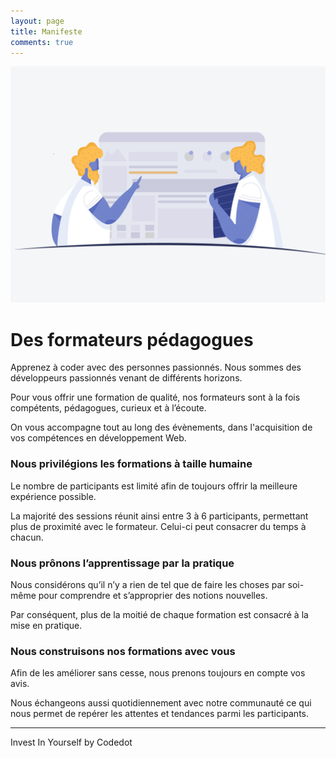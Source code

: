 ```yaml
---
layout: page
title: Manifeste
comments: true
---
```



![work](/images/learn.png)

# Des formateurs pédagogues

Apprenez à coder avec des personnes passionnés. Nous sommes des développeurs passionnés venant de différents horizons.

Pour vous offrir une formation de qualité, nos formateurs sont à la fois compétents, pédagogues, curieux et à l’écoute.

On vous accompagne tout au long des évènements, dans l'acquisition de vos compétences en développement Web.

### Nous privilégions les formations à taille humaine

Le nombre de participants est limité afin de toujours offrir la meilleure expérience possible.

La majorité des sessions réunit ainsi entre 3 à 6 participants, permettant plus de proximité avec le formateur. Celui-ci peut consacrer du temps à chacun.

### Nous prônons l’apprentissage par la pratique

Nous considérons qu’il n’y a rien de tel que de faire les choses par soi-même pour comprendre et s’approprier des notions nouvelles.

Par conséquent, plus de la moitié de chaque formation est consacré à la mise en pratique.


### Nous construisons nos formations avec vous

Afin de les améliorer sans cesse, nous prenons toujours en compte vos avis.

Nous échangeons aussi quotidiennement avec notre communauté ce qui nous permet de repérer les attentes et tendances parmi les participants.

---





<footer class="center"><p>Invest In Yourself by Codedot</p></footer>


<style>

 footer  p .center{
  font-style: italic!important;
 }


</style>
